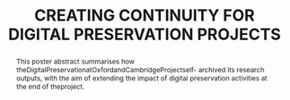 ---
abstract: This poster abstract summarises how theDigitalPreservationatOxfordandCambridgeProjectself-
  archived its research outputs, with the aim of extending the impact of digital preservation
  activities at the end of theproject.
creators:
- Mason, Sarah
- Halvarsson, Edith
date: null
document_url: https://services.phaidra.univie.ac.at/api/object/o:1081741/download
grand_parent: iPRES
institutions: []
keywords: []
landing_page_url: https://phaidra.univie.ac.at/o:1081741
language: eng
layout: publication
license: CC BY 4.0 International
notes_url: null
parent: iPRES 2019
publication_type: poster
size: 142038
slides_url: null
source_name: iPRES
title: 'CREATING CONTINUITY FOR DIGITAL PRESERVATION PROJECTS '
year: 2019
---